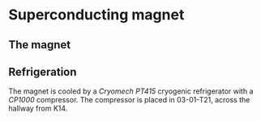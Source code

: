 # Superconducting magnet

## The magnet



## Refrigeration

The magnet is cooled by a _Cryomech PT415_ cryogenic refrigerator with a _CP1000_ compressor.
The compressor is placed in 03-01-T21, across the hallway from K14.